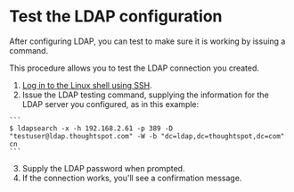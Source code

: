 # Test the LDAP configuration

After configuring LDAP, you can test to make sure it is working by issuing a command.

This procedure allows you to test the LDAP connection you created.

1.   [Log in to the Linux shell using SSH](login_console.html#). 
2.   Issue the LDAP testing command, supplying the information for the LDAP server you configured, as in this example: 

    ```
    $ ldapsearch -x -h 192.168.2.61 -p 389 -D "testuser@ldap.thoughtspot.com" -W -b "dc=ldap,dc=thoughtspot,dc=com" cn
    ```

3.   Supply the LDAP password when prompted. 
4.   If the connection works, you'll see a confirmation message. 

